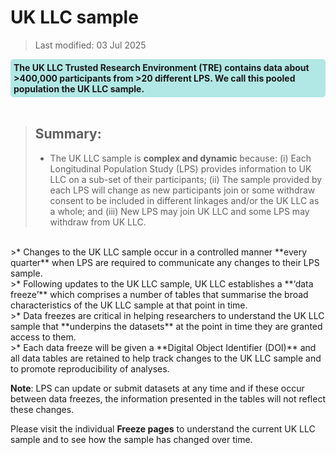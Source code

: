 
# UK LLC sample
>Last modified: 03 Jul 2025
<div style="background-color: rgba(0, 178, 169, 0.3); padding: 5px; border-radius: 5px;"><strong>The UK LLC Trusted Research Environment (TRE) contains data about >400,000 participants from >20 different LPS. We call this pooled population the UK LLC sample. </strong></div>  
<br>


>##  Summary: 
>* The UK LLC sample is **complex and dynamic** because: (i) Each Longitudinal Population Study (LPS) provides information to UK LLC on a sub-set of their participants; (ii) The sample provided by each LPS will change as new participants join or some withdraw consent to be included in different linkages and/or the UK LLC as a whole; and (iii) New LPS may join UK LLC and some LPS may withdraw from UK LLC.   
<br>
>* Changes to the UK LLC sample occur in a controlled manner **every quarter** when LPS are required to communicate any changes to their LPS sample.   
<br>
>* Following updates to the UK LLC sample, UK LLC establishes a **‘data freeze’** which comprises a number of tables that summarise the broad characteristics of the UK LLC sample at that point in time.   
<br>
>* Data freezes are critical in helping researchers to understand the UK LLC sample that **underpins the datasets** at the point in time they are granted access to them.  
<br>
>* Each data freeze will be given a **Digital Object Identifier (DOI)** and all data tables are retained to help track changes to the UK LLC sample and to promote reproducibility of analyses.  
<br>

**Note**: LPS can update or submit datasets at any time and if these occur between data freezes, the information presented in the tables will not reflect these changes. 

Please  visit the individual **Freeze pages** to understand the current UK LLC sample and to see how the sample has changed over time.  


